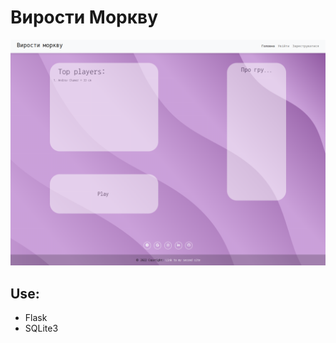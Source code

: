 # Вирости Моркву

![img](https://github.com/andrew18ned/site/blob/main/site_grow.png)

## Use:
* Flask 
* SQLite3
